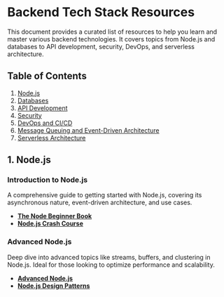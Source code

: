 # Backend Tech Stack Resources

This document provides a curated list of resources to help you learn and master various backend technologies. It covers topics from Node.js and databases to API development, security, DevOps, and serverless architecture.

## Table of Contents

1. [Node.js](#1-nodejs)
2. [Databases](#2-databases)
3. [API Development](#3-api-development)
4. [Security](#4-security)
5. [DevOps and CI/CD](#5-devops-and-cicd)
6. [Message Queuing and Event-Driven Architecture](#6-message-queuing-and-event-driven-architecture)
7. [Serverless Architecture](#7-serverless-architecture)

## 1. Node.js

### Introduction to Node.js
   A comprehensive guide to getting started with Node.js, covering its asynchronous nature, event-driven architecture, and use cases.
   - **[The Node Beginner Book](https://www.nodebeginner.org/)**
   - **[Node.js Crash Course](https://www.youtube.com/watch?v=32M1al-Y6Ag)**
  
### Advanced Node.js
   Deep dive into advanced topics like streams, buffers, and clustering in Node.js. Ideal for those looking to optimize performance and scalability.
   - **[Advanced Node.js](https://dev.to/midnqp/notes-advanced-nodejs-concepts-by-stephen-grider-4pp7)**
   - **[Node.js Design Patterns](https://www.nodejsdesignpatterns.com/)**
